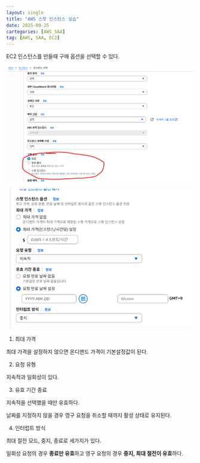 ```yaml
---
layout: single
title: "AWS 스팟 인스턴스 실습"
date: 2025-09-25
cartegories: [AWS_SAA]
tag: [AWS, SAA, EC2]
---
```


EC2 인스턴스를 만들때 구매 옵션을 선택할 수 있다.


![spot](/스샷%20자료실/EC2/21.png)

![spot](/스샷%20자료실/EC2/22.png)


1. 최대 가격

최대 가격을 설정하지 않으면 온디맨드 가격이 기본설정값이 된다.


2. 요청 유형

지속적과 일회성이 있다.


3. 유효 기간 종료

지속적을 선택했을 때만 유효하다.

날짜를 지정하지 않을 경우 영구 요청을 취소할 때까지 활성 상태로 유지된다.


4. 인터럽트 방식

최대 절전 모드, 중지, 종료로 세가지가 있다.

일회성 요청의 경우 **종료만 유효**하고 영구 요청의 경우 **중지, 최대 절전이 유효**하다.

